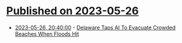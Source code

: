 # [Published on 2023-05-26](index.md)

* [2023-05-26, 20:40:00](https://tech.slashdot.org/story/23/05/26/1824218/delaware-taps-ai-to-evacuate-crowded-beaches-when-floods-hit?utm_source=rss1.0mainlinkanon&utm_medium=feed) - [Delaware Taps AI To Evacuate Crowded Beaches When Floods Hit](https://tech.slashdot.org/story/23/05/26/1824218/delaware-taps-ai-to-evacuate-crowded-beaches-when-floods-hit?utm_source=rss1.0mainlinkanon&utm_medium=feed)
